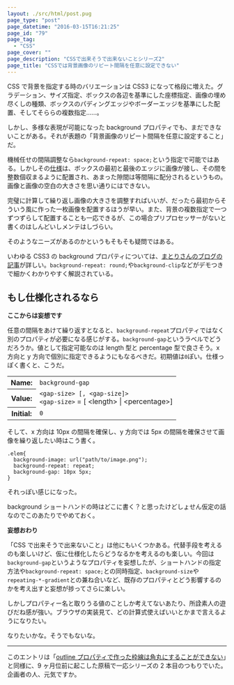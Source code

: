 ```yaml
---
layout: ./src/html/post.pug
page_type: "post"
page_datetime: "2016-03-15T16:21:25"
page_id: "79"
page_tag:
  - "CSS"
page_cover: ""
page_description: "CSSで出来そうで出来ないことシリーズ2"
page_title: "CSSでは背景画像のリピート間隔を任意に設定できない"
---
```


CSS で背景を指定する時のバリエーションは CSS3 になって格段に増えた。グラデーション、サイズ指定、ボックスの各辺を基準にした座標指定、画像の埋め尽くしの種類、ボックスのパディングエッジやボーダーエッジを基準にした配置、そしてそららの複数指定……。

しかし、多様な表現が可能になった background プロパティでも、まだできないことがある。それが表題の「背景画像のリピート間隔を任意に設定すること」だ。

機械任せの間隔調整なら`background-repeat: space;`という指定で可能ではある。しかしその[仕様](http://www.w3.org/TR/css3-background/#the-background-repeat)は、ボックスの最初と最後のエッジに画像が接し、その間を整数個収まるように配置され、あまった隙間は等間隔に配分されるというもの。画像と画像の空白の大きさを思い通りにはできない。

完璧に計算して繰り返し画像の大きさを調整すればいいが、だったら最初からそういう風に作った一枚画像を配置するほうが早い。また、背景の複数指定で一つずつずらして配置することも一応できるが、この場合プリプロセッサーがないと書くのはしんどいしメンテはしづらい。

そのようなニーズがあるのかというもそもそも疑問ではある。

いわゆる CSS3 の background プロパティについては、[まとりさんのブログの記事](http://unformedbuilding.com/articles/learn-about-css3-background/)が詳しい。`background-repeat: round;`や`background-clip`などがデモつきで細かくわかりやすく解説されている。

## もし仕様化されるなら

**ここからは妄想です**

任意の間隔をあけて繰り返すとなると、`background-repeat`プロパティではなく別のプロパティが必要になる感じがする。`background-gap`というラベルでどうだろうか。値として指定可能なのは length 型と percentage 型で良さそう。x 方向と y 方向で個別に指定できるようにもなるべきだ。初期値は`0`ぽい。仕様っぽく書くと、こうだ。

<table>
    <tr>
        <th scope="col">Name:</th>
        <td><code>background-gap</code></td>
    </tr>
    <tr>
        <th scope="col">Value:</th>
        <td><code>&lt;gap-size&gt; [, &lt;gap-size]&gt;</code><br>
        <code>&lt;gap-size&gt;</code> = [ &lt;length&gt; | &lt;percentage&gt;]</td>
    </tr>
    <tr>
        <th scope="col">Initial:</th>
        <td><code>0</code></td>
    </tr>
</table>

そして、x 方向は 10px の間隔を確保し、y 方向では 5px の間隔を確保させて画像を繰り返したい時はこう書く。

<pre title="CSS"><code data-language="css">.elem{
  background-image: url("path/to/image.png");
  background-repeat: repeat;
  background-gap: 10px 5px;
}</code></pre>

それっぽい感じになった。

background ショートハンドの時はどこに書く？と思ったけどしょせん仮定の話なのでこのあたりでやめておく。

**妄想おわり**

「CSS で出来そうで出来ないこと」は他にもいくつかある。代替手段を考えるのも楽しいけど、仮に仕様化したらどうなるかを考えるのも楽しい。今回は`background-gap`というようなプロパティを妄想したが、ショートハンドの指定方法や`background-repeat: space;`との同時指定、`background-size`や`repeating-*-gradient`との兼ね合いなど、既存のプロパティとどう影響するのかを考え出すと妄想が捗ってさらに楽しい。

しかしプロパティー名と取りうる値のことしか考えてないあたり、所詮素人の遊びだね感が強い。ブラウザの実装見て、どの計算式使えばいいとかまで言えるようになりたい。

なりたいかな。そうでもないな。

---

このエントリは「[outline プロパティで作った枠線は角丸にすることができない](http://dskd.jp/archives/73.html)」と同様に、9 ヶ月位前に起こした原稿で一応シリーズの 2 本目のつもりでいた。企画者の人、元気ですか。
